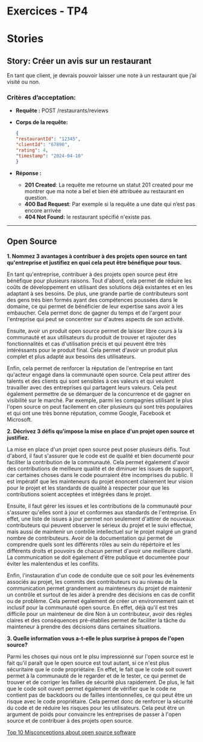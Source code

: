 # Exercices - TP4

# Stories

## **Story: Créer un avis sur un restaurant**

En tant que client, je devrais pouvoir laisser une note à un restaurant que j’ai visité ou non.

### **Critères d’acceptation:**

- **Requête :** POST /restaurants/reviews
- **Corps de la requête:**

    ```json
    {
    "restaurantId": "12345",
    "clientId": "67890",
    "rating": 4,
    "timestamp": "2024-04-10"
    }
    ```

- **Réponse :**
    - **201 Created**: La requête me retourne un statut 201 created pour me montrer que ma note a bel et bien été attribuée au restaurant en question.
    - **400 Bad Request**: Par exemple si la requête a une date qui n’est pas encore arrivée
    - **404 Not Found:** le restaurant spécifié n'existe pas.

---

## **Open Source**

**1. Nommez 3 avantages à contribuer à des projets open source en tant qu'entreprise et justifiez en quoi cela peut être bénéfique pour tous.**

En tant qu'entreprise, contribuer à des projets open source peut être bénéfique pour plusieurs raisons. Tout d'abord, 
cela permet de réduire les coûts de développement en utilisant des solutions déjà existantes et en les adaptant à ses 
besoins. De plus, une grande partie de contributeurs sont des gens très bien formés ayant des compétences poussées dans
le domaine, ce qui permet de bénéficier de leur expertise sans avoir à les embaucher. Cela permet donc de gagner du
temps et de l'argent pour l'entreprise qui peut se concentrer sur d'autres aspects de son activité.

Ensuite, avoir un produit open source permet de laisser libre cours à la communauté et aux utilisateurs du produit de 
trouver et rajouter des fonctionnalités et cas d'utilisation précis et qui peuvent être très intéréssants 
pour le produit final. Cela permet d'avoir un produit plus complet et plus adapté aux besoins des utilisateurs.

Enfin, cela permet de renforcer la réputation de l'entreprise en tant qu'acteur engagé dans la communauté open source.
Cela peut attirer des talents et des clients qui sont sensibles à ces valeurs et qui veulent travailler avec des
entreprises qui partagent leurs valeurs. Cela peut également permettre de se démarquer de la concurrence et de gagner
en visibilité sur le marché. Par exemple, parmi les compagnies utilisant le plus l'open source on peut facilement en 
citer plusieurs qui sont très populaires et qui ont une très bonne réputation, comme Google, Facebook et Microsoft.

**2. Décrivez 3 défis qu'impose la mise en place d'un projet open source et justifiez.**

La mise en place d'un projet open source peut poser plusieurs défis. Tout d'abord, il faut s'assurer que le code est
de qualité et bien documenté pour faciliter la contribution de la communauté. Cela permet également d'avoir des 
contributions de meilleure qualité et de diminuer les issues de support, car certaines choses dans le code pourraient 
être incomprises du public. Il est impératif que les mainteneurs du projet énoncent clairement leur vision pour le 
projet et les standards de qualité à respecter pour que les contributions soient acceptées et intégrées dans le projet.

Ensuite, il faut gérer les issues et les contributions de la communauté pour s'assurer qu'elles sont à jour et conformes 
aux standards de l'entreprise. En effet, une liste de issues à jour permet non seulement d'attirer de nouveaux 
contributeurs qui peuvent observer le sérieux du projet et le suivi effectué, mais aussi de maintenir un contrôle 
intellectuel sur le projet malgré un grand nombre de contributeurs. Avoir de la documentation qui permet de comprendre 
quels sont les différents rôles au sein du répértoire et les différents droits et pouvoirs de chacun permet d'avoir une 
meilleure clarté. La communication se doit également d'être publique et documentée pour éviter les malentendus et les 
conflits.

Enfin, l'instauration d'un code de conduite que ce soit pour les événements associés au projet, les commits des 
contributeurs ou au niveau de la communication permet grandement au mainteneurs du projet de maintenir un contrôle et 
surtout de les aider à prendre des décisions en cas de conflit ou de problème. Cela permet également de créer un
environnement sain et inclusif pour la communauté open source. En effet, déjà qu'il est très difficile pour un 
mainteneur de dire Non à un contributeur, avoir des règles claires et des conséquences pré-établies permet de 
faciliter la tâche du mainteneur à prendre des décisions dans certaines situations.

**3. Quelle information vous a-t-elle le plus surprise à propos de l'open source?**

Parmi les choses qui nous ont le plsu impressionné sur l'open source est le fait qu'il paraît que le open source est 
tout autant, si ce n'est plus sécuritaire que le code propriétaire. En effet, le fait que le code soit ouvert permet à
la communauté de le regarder et de le tester, ce qui permet de trouver et de corriger les failles de sécurité plus
rapidement. De plus, le fait que le code soit ouvert permet également de vérifier que le code ne contient pas de
backdoors ou de failles intentionnelles, ce qui peut être un risque avec le code propriétaire. Cela permet donc de
renforcer la sécurité du code et de réduire les risques pour les utilisateurs. Cela peut être un argument de poids pour
convaincre les entreprises de passer à l'open source et de contribuer à des projets open source.

[Top 10 Misconceptions about open source software](https://www.hotwaxsystems.com/hotwax-blog/ofbiz/the-top-10-misconceptions-about-open-source-software)